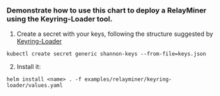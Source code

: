 ### Demonstrate how to use this chart to deploy a RelayMiner using the Keyring-Loader tool.

1. Create a secret with your keys, following the structure suggested by [Keyring-Loader](https://github.com/pokt-shannon/shannon-keyring-loader/pkgs/container/shannon-keyring-loader#keysjson-example)

  ```shell
  kubectl create secret generic shannon-keys --from-file=keys.json
  ```

2. Install it:

  ```shell
  helm install <name> . -f examples/relayminer/keyring-loader/values.yaml
  ```
